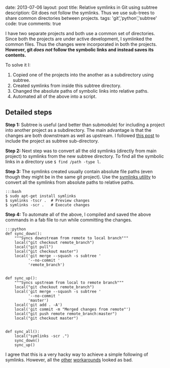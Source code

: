 date: 2013-07-06
layout: post
title: Relative symlinks in Git using subtree
description: Git does not follow the symlinks. Thus we use sub-trees to share common directories between projects.
tags: 'git','python','subtree'
code: true
comments: true


I have two separate projects and both use a common set of directories. Since both the projects are under active development, I symlinked the common files. Thus the changes were incorporated in both the projects. **However, git *does not* follow the symbolic links and instead saves its contents.**

To solve it I:

1. Copied one of the projects into the another as a subdirectory using subtree.
2. Created symlinks from inside this subtree directory.
3. Changed the absolute paths of symbolic links into relative paths.
4. Automated all of the above into a script.

## Detailed steps

**Step 1:** Subtree is useful (and better than submodule) for including a project into another project as a subdirectory. The main advantage is that the changes are both downstream as well as upstream. I followed [this post][tutorial] to include the project as subtree sub-directory.

**Step 2:** Next step was to convert all the old symlinks (directly from main project) to symlinks from the new subtree directory. To find all the symbolic links in a directory use `$ find /path -type l`.

**Step 3:** The symlinks created usually contain absolute file paths (even though they might be in the same git project). Use the [symlinks utility][symlinks] to convert all the symlinks from absolute paths to relative paths.

    :::bash
    $ sudo apt-get install symlinks
    $ symlinks -tscr .  # Preview changes
    $ symlinks -scr .   # Execute changes

**Step 4:** To automate all of the above, I compiled and saved the above commands in a fab file to run while committing the changes.

    :::python
    def sync_down():
        """Syncs downstream from remote to local branch"""
        local("git checkout remote_branch")
        local("git pull")
        local("git checkout master")
        local('git merge --squash -s subtree '
              '--no-commit '
              'remote_branch')
    
    
    def sync_up():
        """Syncs upstream from local to remote branch"""
        local("git checkout remote_branch")
        local('git merge --squash -s subtree '
              '--no-commit '
              'master')
        local('git add . -A')
        local('git commit -m "Merged changes from remote"')
        local("git push remote remote_branch:master")
        local("git checkout master")


    def sync_all():
        local("symlinks -scr .")
        sync_down()
        sync_up()


I agree that this is a very hacky way to achieve a simple following of symlinks. However, all the [other][stack1] [workarounds][stack2] looked as bad. 


[symlinks]: http://bashscripts.org/forum/viewtopic.php?f=8&t=457
[tutorial]: http://www.codeproject.com/Articles/562950/GitplusSubtreeplusMergeplus-e2-80-93TheplusQuickpl
[stack1]: http://stackoverflow.com/questions/86402/how-can-i-get-git-to-follow-symlinks
[stack2]: http://stackoverflow.com/questions/1500772/getting-git-to-follow-symlinks-again
